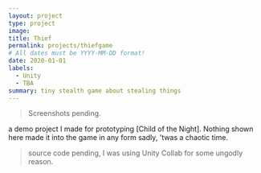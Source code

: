 ```yaml
---
layout: project
type: project
image: 
title: Thief
permalink: projects/thiefgame
# All dates must be YYYY-MM-DD format!
date: 2020-01-01
labels:
  - Unity
  - TBA
summary: tiny stealth game about stealing things
---
```


> Screenshots pending.

a demo project I made for prototyping [Child of the Night]. Nothing shown here made it into the game in any form sadly, 'twas a chaotic time.

> source code pending, I was using Unity Collab for some ungodly reason.